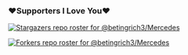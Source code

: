 ### ❤️Supporters I Love You❤️
[![Stargazers repo roster for @betingrich3/Mercedes](http://reporoster.com/stars/dark/betingrich3/Mercedes)](https://github.com/betingrich3/Mercedes/stargazers)
     
[![Forkers repo roster for @betingrich3/Mercedes](http://reporoster.com/forks/dark/betingrich3/Mercedes)](https://github.com/betingrich3/Mercedes/network/members)

